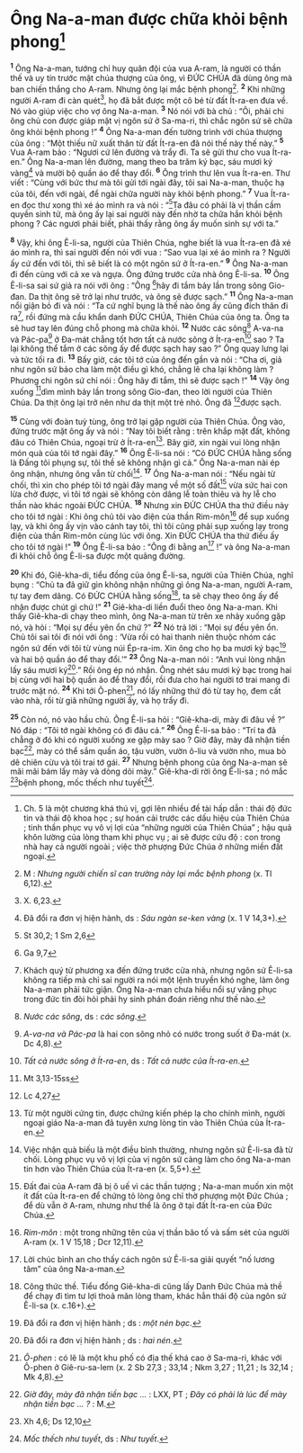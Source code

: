 # Ông Na-a-man được chữa khỏi bệnh phong[^1]
<sup><b>1</b></sup> Ông Na-a-man, tướng chỉ huy quân đội của vua A-ram, là người có thần thế và uy tín trước mặt chúa thượng của ông, vì ĐỨC CHÚA đã dùng ông mà ban chiến thắng cho A-ram. Nhưng ông lại mắc bệnh phong[^2]. <sup><b>2</b></sup> Khi những người A-ram đi càn quét[^3], họ đã bắt được một cô bé từ đất Ít-ra-en đưa về. Nó vào giúp việc cho vợ ông Na-a-man. <sup><b>3</b></sup> Nó nói với bà chủ : “Ôi, phải chi ông chủ con được giáp mặt vị ngôn sứ ở Sa-ma-ri, thì chắc ngôn sứ sẽ chữa ông khỏi bệnh phong !” <sup><b>4</b></sup> Ông Na-a-man đến tường trình với chúa thượng của ông : “Một thiếu nữ xuất thân từ đất Ít-ra-en đã nói thế này thế này.” <sup><b>5</b></sup> Vua A-ram bảo : “Ngươi cứ lên đường và trẩy đi. Ta sẽ gửi thư cho vua Ít-ra-en.” Ông Na-a-man lên đường, mang theo ba trăm ký bạc, sáu mươi ký vàng[^4] và mười bộ quần áo để thay đổi. <sup><b>6</b></sup> Ông trình thư lên vua Ít-ra-en. Thư viết : “Cùng với bức thư mà tôi gửi tới ngài đây, tôi sai Na-a-man, thuộc hạ của tôi, đến với ngài, để ngài chữa người này khỏi bệnh phong.” <sup><b>7</b></sup> Vua Ít-ra-en đọc thư xong thì xé áo mình ra và nói : “[^1*]Ta đâu có phải là vị thần cầm quyền sinh tử, mà ông ấy lại sai người này đến nhờ ta chữa hắn khỏi bệnh phong ? Các ngươi phải biết, phải thấy rằng ông ấy muốn sinh sự với ta.”

<sup><b>8</b></sup> Vậy, khi ông Ê-li-sa, người của Thiên Chúa, nghe biết là vua Ít-ra-en đã xé áo mình ra, thì sai người đến nói với vua : “Sao vua lại xé áo mình ra ? Người ấy cứ đến với tôi, thì sẽ biết là có một ngôn sứ ở Ít-ra-en.” <sup><b>9</b></sup> Ông Na-a-man đi đến cùng với cả xe và ngựa. Ông đứng trước cửa nhà ông Ê-li-sa. <sup><b>10</b></sup> Ông Ê-li-sa sai sứ giả ra nói với ông : “Ông [^2*]hãy đi tắm bảy lần trong sông Gio-đan. Da thịt ông sẽ trở lại như trước, và ông sẽ được sạch.” <sup><b>11</b></sup> Ông Na-a-man nổi giận bỏ đi và nói : “Ta cứ nghĩ bụng là thế nào ông ấy cũng đích thân đi ra[^5], rồi đứng mà cầu khẩn danh ĐỨC CHÚA, Thiên Chúa của ông ta. Ông ta sẽ huơ tay lên đúng chỗ phong mà chữa khỏi. <sup><b>12</b></sup> Nước các sông[^6] A-va-na và Pác-pa[^7] ở Đa-mát chẳng tốt hơn tất cả nước sông ở Ít-ra-en[^8] sao ? Ta lại không thể tắm ở các sông ấy để được sạch hay sao ?” Ông quay lưng lại và tức tối ra đi. <sup><b>13</b></sup> Bấy giờ, các tôi tớ của ông đến gần và nói : “Cha ơi, giả như ngôn sứ bảo cha làm một điều gì khó, chẳng lẽ cha lại không làm ? Phương chi ngôn sứ chỉ nói : Ông hãy đi tắm, thì sẽ được sạch !” <sup><b>14</b></sup> Vậy ông xuống [^3*]dìm mình bảy lần trong sông Gio-đan, theo lời người của Thiên Chúa. Da thịt ông lại trở nên như da thịt một trẻ nhỏ. Ông đã [^4*]được sạch.

<sup><b>15</b></sup> Cùng với đoàn tuỳ tùng, ông trở lại gặp người của Thiên Chúa. Ông vào, đứng trước mặt ông ấy và nói : “Nay tôi biết rằng : trên khắp mặt đất, không đâu có Thiên Chúa, ngoại trừ ở Ít-ra-en[^9]. Bây giờ, xin ngài vui lòng nhận món quà của tôi tớ ngài đây.” <sup><b>16</b></sup> Ông Ê-li-sa nói : “Có ĐỨC CHÚA hằng sống là Đấng tôi phụng sự, tôi thề sẽ không nhận gì cả.” Ông Na-a-man nài ép ông nhận, nhưng ông vẫn từ chối[^10]. <sup><b>17</b></sup> Ông Na-a-man nói : “Nếu ngài từ chối, thì xin cho phép tôi tớ ngài đây mang về một số đất[^11] vừa sức hai con lừa chở được, vì tôi tớ ngài sẽ không còn dâng lễ toàn thiêu và hy lễ cho thần nào khác ngoài ĐỨC CHÚA. <sup><b>18</b></sup> Nhưng xin ĐỨC CHÚA tha thứ điều này cho tôi tớ ngài : Khi ông chủ tôi vào điện của thần Rim-môn[^12] để sụp xuống lạy, và khi ông ấy vịn vào cánh tay tôi, thì tôi cũng phải sụp xuống lạy trong điện của thần Rim-môn cùng lúc với ông. Xin ĐỨC CHÚA tha thứ điều ấy cho tôi tớ ngài !” <sup><b>19</b></sup> Ông Ê-li-sa bảo : “Ông đi bằng an[^13] !” và ông Na-a-man đi khỏi chỗ ông Ê-li-sa được một quãng đường.

<sup><b>20</b></sup> Khi đó, Giê-kha-di, tiểu đồng của ông Ê-li-sa, người của Thiên Chúa, nghĩ bụng : “Chủ ta đã giữ gìn không nhận những gì ông Na-a-man, người A-ram, tự tay đem dâng. Có ĐỨC CHÚA hằng sống[^14], ta sẽ chạy theo ông ấy để nhận được chút gì chứ !” <sup><b>21</b></sup> Giê-kha-di liền đuổi theo ông Na-a-man. Khi thấy Giê-kha-di chạy theo mình, ông Na-a-man từ trên xe nhảy xuống gặp nó, và hỏi : “Mọi sự đều yên ổn chứ ?” <sup><b>22</b></sup> Nó trả lời : “Mọi sự đều yên ổn. Chủ tôi sai tôi đi nói với ông : ‘Vừa rồi có hai thanh niên thuộc nhóm các ngôn sứ đến với tôi từ vùng núi Ép-ra-im. Xin ông cho họ ba mươi ký bạc[^15] và hai bộ quần áo để thay đổi.’” <sup><b>23</b></sup> Ông Na-a-man nói : “Anh vui lòng nhận lấy sáu mươi ký[^16].” Rồi ông ép nó nhận. Ông nhét sáu mươi ký bạc trong hai bị cùng với hai bộ quần áo để thay đổi, rồi đưa cho hai người tớ trai mang đi trước mặt nó. <sup><b>24</b></sup> Khi tới Ô-phen[^17], nó lấy những thứ đó từ tay họ, đem cất vào nhà, rồi từ giã những người ấy, và họ trẩy đi.

<sup><b>25</b></sup> Còn nó, nó vào hầu chủ. Ông Ê-li-sa hỏi : “Giê-kha-di, mày đi đâu về ?” Nó đáp : “Tôi tớ ngài không có đi đâu cả.” <sup><b>26</b></sup> Ông Ê-li-sa bảo : “Trí ta đã chẳng ở đó khi có người xuống xe gặp mày sao ? Giờ đây, mày đã nhận tiền bạc[^18], mày có thể sắm quần áo, tậu vườn, vườn ô-liu và vườn nho, mua bò dê chiên cừu và tôi trai tớ gái. <sup><b>27</b></sup> Nhưng bệnh phong của ông Na-a-man sẽ mãi mãi bám lấy mày và dòng dõi mày.” Giê-kha-di rời ông Ê-li-sa ; nó mắc [^5*]bệnh phong, mốc thếch như tuyết[^19].

[^1]: Ch. 5 là một chương khá thú vị, gợi lên nhiều đề tài hấp dẫn : thái độ đức tin và thái độ khoa học ; sự hoán cải trước các dấu hiệu của Thiên Chúa ; tinh thần phục vụ vô vị lợi của “những người của Thiên Chúa” ; hậu quả khôn lường của lòng tham khi phục vụ ; ai sẽ được cứu độ : con trong nhà hay cả người ngoài ; việc thờ phượng Đức Chúa ở những miền đất ngoại.
[^2]: M : <i>Nhưng người chiến sĩ can trường này lại mắc bệnh phong</i> (x. Tl 6,12).
[^3]: X. 6,23.
[^4]: Đã đổi ra đơn vị hiện hành, ds : <i>Sáu ngàn se-ken vàng</i> (x. 1 V 14,3+).
[^5]: Khách quý từ phương xa đến đứng trước cửa nhà, nhưng ngôn sứ Ê-li-sa không ra tiếp mà chỉ sai người ra nói một lệnh truyền khó nghe, làm ông Na-a-man phải tức giận. Ông Na-a-man chưa hiểu nổi sự vâng phục trong đức tin đòi hỏi phải hy sinh phán đoán riêng như thế nào.
[^6]: <i>Nước các sông</i>, ds : <i>các sông</i>.
[^7]: <i>A-va-na và Pác-pa</i> là hai con sông nhỏ có nước trong suốt ở Đa-mát (x. Dc 4,8).
[^8]: <i>Tất cả nước sông ở Ít-ra-en</i>, ds : <i>Tất cả nước của Ít-ra-en</i>.
[^9]: Từ một người cứng tin, được chứng kiến phép lạ cho chính mình, người ngoại giáo Na-a-man đã tuyên xưng lòng tin vào Thiên Chúa của Ít-ra-en.
[^10]: Việc nhận quà biếu là một điều bình thường, nhưng ngôn sứ Ê-li-sa đã từ chối. Lòng phục vụ vô vị lợi của vị ngôn sứ càng làm cho ông Na-a-man tin hơn vào Thiên Chúa của Ít-ra-en (x. 5,5+).
[^11]: Đất đai của A-ram đã bị ô uế vì các thần tượng ; Na-a-man muốn xin một ít đất của Ít-ra-en để chứng tỏ lòng ông chỉ thờ phượng một Đức Chúa ; để dù vẫn ở A-ram, nhưng như thể là ông ở tại đất Ít-ra-en của Đức Chúa.
[^12]: <i>Rim-môn</i> : một trong những tên của vị thần bão tố và sấm sét của người A-ram (x. 1 V 15,18 ; Dcr 12,11).
[^13]: Lời chúc bình an cho thấy cách ngôn sứ Ê-li-sa giải quyết “nố lương tâm” của ông Na-a-man.
[^14]: Công thức thề. Tiểu đồng Giê-kha-di cũng lấy Danh Đức Chúa mà thề để chạy đi tìm tư lợi thoả mãn lòng tham, khác hẳn thái độ của ngôn sứ Ê-li-sa (x. c.16+).
[^15]: Đã đổi ra đơn vị hiện hành ; ds : <i>một nén bạc</i>.
[^16]: Đã đổi ra đơn vị hiện hành ; ds : <i>hai nén</i>.
[^17]: <i>Ô-phen</i> : có lẽ là một khu phố có địa thế khá cao ở Sa-ma-ri, khác với Ô-phen ở Giê-ru-sa-lem (x. 2 Sb 27,3 ; 33,14 ; Nkm 3,27 ; 11,21 ; Is 32,14 ; Mk 4,8).
[^18]: <i>Giờ đây, mày đã nhận tiền bạc ...</i> : LXX, PT ; <i>Đây có phải là lúc để mày nhận tiền bạc ... ?</i> : M.
[^19]: <i>Mốc thếch như tuyết</i>, ds : <i>Như tuyết</i>.
[^1*]: St 30,2; 1 Sm 2,6
[^2*]: Ga 9,7
[^3*]: Mt 3,13-15ss
[^4*]: Lc 4,27
[^5*]: Xh 4,6; Ds 12,10
